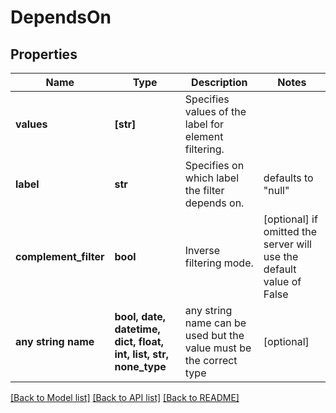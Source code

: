 # DependsOn


## Properties
Name | Type | Description | Notes
------------ | ------------- | ------------- | -------------
**values** | **[str]** | Specifies values of the label for element filtering. | 
**label** | **str** | Specifies on which label the filter depends on. | defaults to "null"
**complement_filter** | **bool** | Inverse filtering mode. | [optional]  if omitted the server will use the default value of False
**any string name** | **bool, date, datetime, dict, float, int, list, str, none_type** | any string name can be used but the value must be the correct type | [optional]

[[Back to Model list]](../README.md#documentation-for-models) [[Back to API list]](../README.md#documentation-for-api-endpoints) [[Back to README]](../README.md)


